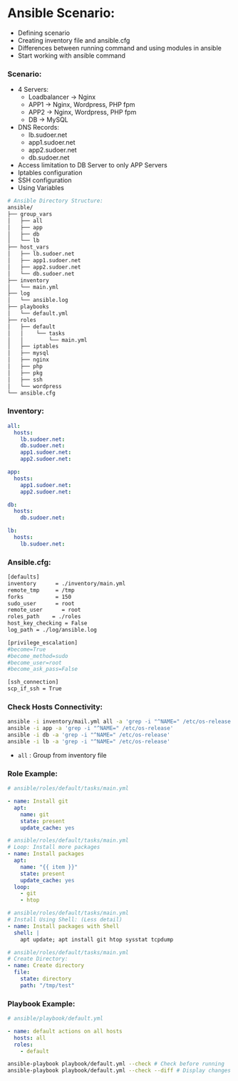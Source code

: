 # Ansible Scenario:

* Defining scenario
* Creating inventory file and ansible.cfg
* Differences between running command and using modules in ansible
* Start working with ansible command

### Scenario:
* 4 Servers:
  * Loadbalancer -> Nginx
  * APP1 -> Nginx, Wordpress, PHP fpm
  * APP2 -> Nginx, Wordpress, PHP fpm
  * DB -> MySQL
* DNS Records:
  * lb.sudoer.net
  * app1.sudoer.net
  * app2.sudoer.net
  * db.sudoer.net
* Access limitation to DB Server to only APP Servers
* Iptables configuration
* SSH configuration
* Using Variables

```sh
# Ansible Directory Structure:
ansible/
├── group_vars
│   ├── all
│   ├── app
│   ├── db
│   └── lb
├── host_vars
│   ├── lb.sudoer.net
│   ├── app1.sudoer.net
│   ├── app2.sudoer.net
│   └── db.sudoer.net
├── inventory
│   └── main.yml
├── log
│   └── ansible.log
├── playbooks
│   └── default.yml
├── roles
│   ├── default
│   │    └── tasks
│   │        └── main.yml
│   ├── iptables
│   ├── mysql
│   ├── nginx
│   ├── php
│   ├── pkg
│   ├── ssh
│   └── wordpress
└── ansible.cfg
```

### Inventory:
```yml
all:
  hosts:
    lb.sudoer.net:
    db.sudoer.net:
    app1.sudoer.net:
    app2.sudoer.net:

app:
  hosts:
    app1.sudoer.net:
    app2.sudoer.net:

db:
  hosts:
    db.sudoer.net:

lb:
  hosts:
    lb.sudoer.net:
```

### Ansible.cfg:
```sh
[defaults]
inventory      = ./inventory/main.yml
remote_tmp     = /tmp
forks          = 150
sudo_user      = root
remote_user		 = root
roles_path    = ./roles
host_key_checking = False
log_path = ./log/ansible.log

[privilege_escalation]
#become=True
#become_method=sudo
#become_user=root
#become_ask_pass=False

[ssh_connection]
scp_if_ssh = True
```

### Check Hosts Connectivity:
```sh
ansible -i inventory/mail.yml all -a 'grep -i "^NAME=" /etc/os-release'
ansible -i app -a 'grep -i "^NAME=" /etc/os-release'
ansible -i db -a 'grep -i "^NAME=" /etc/os-release'
ansible -i lb -a 'grep -i "^NAME=" /etc/os-release'
```
* `all` : Group from inventory file

### Role Example:
```yml
# ansible/roles/default/tasks/main.yml

- name: Install git
  apt:
    name: git
    state: present
    update_cache: yes
```
```yml
# ansible/roles/default/tasks/main.yml
# Loop: Install more packages
- name: Install packages
  apt:
    name: "{{ item }}"
    state: present
    update_cache: yes
  loop:
    - git
    - htop
```
```yml
# ansible/roles/default/tasks/main.yml
# Install Using Shell: (Less detail)
- name: Install packages with Shell
  shell: |
    apt update; apt install git htop sysstat tcpdump
```
```yml
# ansible/roles/default/tasks/main.yml
# Create Directory:
- name: Create directory
  file:
    state: directory
    path: "/tmp/test"
```

### Playbook Example:
```yml
# ansible/playbook/default.yml

- name: default actions on all hosts
  hosts: all
  roles:
    - default
```

```sh
ansible-playbook playbook/default.yml --check # Check before running
ansible-playbook playbook/default.yml --check --diff # Display changes
```
